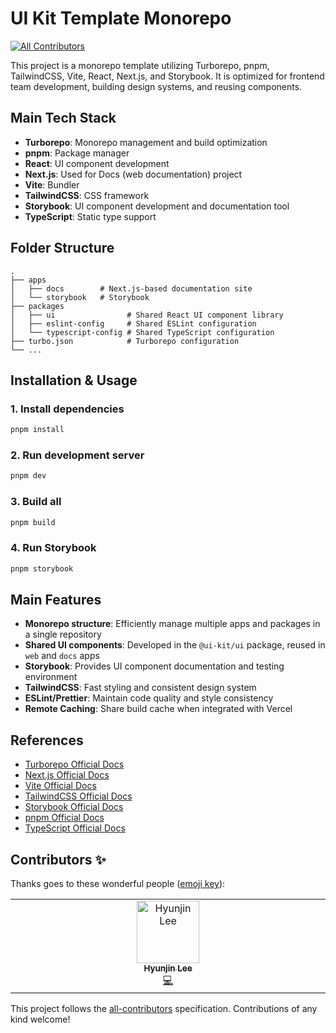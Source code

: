 # UI Kit Template Monorepo
<!-- ALL-CONTRIBUTORS-BADGE:START - Do not remove or modify this section -->
[![All Contributors](https://img.shields.io/badge/all_contributors-1-orange.svg?style=flat-square)](#contributors-)
<!-- ALL-CONTRIBUTORS-BADGE:END -->

This project is a monorepo template utilizing Turborepo, pnpm, TailwindCSS, Vite, React, Next.js, and Storybook.
It is optimized for frontend team development, building design systems, and reusing components.

## Main Tech Stack

- **Turborepo**: Monorepo management and build optimization
- **pnpm**: Package manager
- **React**: UI component development
- **Next.js**: Used for Docs (web documentation) project
- **Vite**: Bundler
- **TailwindCSS**: CSS framework
- **Storybook**: UI component development and documentation tool
- **TypeScript**: Static type support

## Folder Structure

```plaintext
.
├── apps
│   ├── docs        # Next.js-based documentation site
│   └── storybook   # Storybook
├── packages
│   ├── ui                # Shared React UI component library
│   ├── eslint-config     # Shared ESLint configuration
│   └── typescript-config # Shared TypeScript configuration
├── turbo.json            # Turborepo configuration
└── ...
```

## Installation & Usage

### 1. Install dependencies

```sh
pnpm install
```

### 2. Run development server

```sh
pnpm dev
```

### 3. Build all

```sh
pnpm build
```

### 4. Run Storybook

```sh
pnpm storybook
```

## Main Features

- **Monorepo structure**: Efficiently manage multiple apps and packages in a single repository
- **Shared UI components**: Developed in the `@ui-kit/ui` package, reused in `web` and `docs` apps
- **Storybook**: Provides UI component documentation and testing environment
- **TailwindCSS**: Fast styling and consistent design system
- **ESLint/Prettier**: Maintain code quality and style consistency
- **Remote Caching**: Share build cache when integrated with Vercel

## References

- [Turborepo Official Docs](https://turborepo.com/docs)
- [Next.js Official Docs](https://nextjs.org/docs)
- [Vite Official Docs](https://vitejs.dev/)
- [TailwindCSS Official Docs](https://tailwindcss.com/docs)
- [Storybook Official Docs](https://storybook.js.org/docs/react/get-started/introduction)
- [pnpm Official Docs](https://pnpm.io/)
- [TypeScript Official Docs](https://www.typescriptlang.org/)

## Contributors ✨

Thanks goes to these wonderful people ([emoji key](https://allcontributors.org/docs/en/emoji-key)):

<!-- ALL-CONTRIBUTORS-LIST:START - Do not remove or modify this section -->
<!-- prettier-ignore-start -->
<!-- markdownlint-disable -->
<table>
  <tbody>
    <tr>
      <td align="center" valign="top" width="14.28%"><a href="https://github.com/freejak5520"><img src="https://avatars.githubusercontent.com/u/38122546?v=4?s=100" width="100px;" alt="Hyunjin Lee"/><br /><sub><b>Hyunjin Lee</b></sub></a><br /><a href="https://github.com/jj-forge/ui-kit-template/commits?author=freejak5520" title="Code">💻</a></td>
    </tr>
  </tbody>
</table>

<!-- markdownlint-restore -->
<!-- prettier-ignore-end -->

<!-- ALL-CONTRIBUTORS-LIST:END -->

This project follows the [all-contributors](https://github.com/all-contributors/all-contributors) specification. Contributions of any kind welcome!